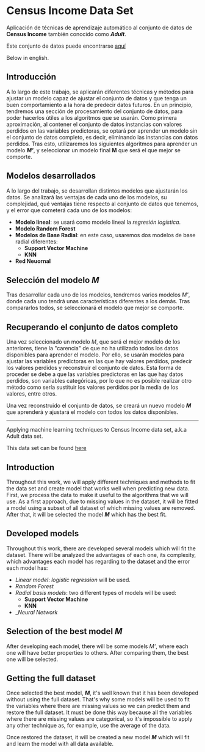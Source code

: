 # Census Income Data Set
Aplicación de técnicas de aprendizaje automático al conjunto de datos de **Census Income** también conocido como _**Adult**_.

Este conjunto de datos puede encontrarse [aquí](http://archive.ics.uci.edu/ml/datasets/Census+Income "aquí")

Below in english.

## Introducción

A lo largo de este trabajo, se aplicarán diferentes técnicas y métodos para ajustar un modelo capaz de ajustar el conjunto de datos y que tenga un buen comportamiento a la hora de predecir datos futuros. En un principio, tendremos una sección de procesamiento del conjunto de datos, para poder hacerlos útiles a los algoritmos que se usarán. Como primera aproximación, al contener el conjunto de datos instancias con valores perdidos en las variables predictoras, se optará por aprender un modelo sin el conjunto de datos completo, es decir, eliminando las instancias con datos perdidos. Tras esto, utilizaremos los siguientes algoritmos para aprender un modelo _**M'**_, y seleccionar un modelo final **M** que será el que mejor se comporte.

## Modelos desarrollados

A lo largo del trabajo, se desarrollan distintos modelos que ajustarán los datos. Se analizará las ventajas de cada uno de los modelos, su complejidad, qué ventajas tiene respecto al conjunto de datos que tenemos, y el error que cometerá cada uno de los modelos:

  - **Modelo lineal**: se usará como modelo lineal la *regresión logística*.  
  - **Modelo Random Forest**
  - **Modelos de Base Radial**: en este caso, usaremos dos modelos de base radial diferentes:
    - **Support Vector Machine**
    - **KNN**
  - **Red Neuornal**

## Selección del modelo *M*

Tras desarrollar cada uno de los modelos, tendremos varios modelos *M'*, donde cada uno tendrá unas características diferentes a los demás. Tras compararlos todos, se seleccionará el modelo que mejor se comporte.

## Recuperando el conjunto de datos completo

Una vez seleccionado un modelo *M*, que será el mejor modelo de los anteriores, tiene la "carencia" de que no ha utilizado todos los datos disponibles para aprender el modelo. Por ello, se usarán modelos para ajustar las variables predictoras en las que hay valores perdidos, predecir los valores perdidos y reconstruir el conjunto de datos. Esta forma de proceder se debe a que las variables predictoras en las que hay datos perdidos, son variables categóricas, por lo que no es posible realizar otro método como sería sustituir los valores perdidos por la media de los valores, entre otros.

Una vez reconstruido el conjunto de datos, se creará un nuevo modelo _**M**_ que aprenderá y ajustará el modelo con todos los datos disponibles.

------------------------------------------------------------------------------------------------------------------------------------

Applying machine learning techniques to Census Income data set, a.k.a Adult data set.

This data set can be found [here](http://archive.ics.uci.edu/ml/datasets/Census+Income "here")

## Introduction

Throughout this work, we will apply different techniques and methods to fit the data set and create model that works well when predicting new data. First, we process the data to make it useful to the algorithms that we will use. As a first approach, due to missing values in the dataset, it will be fitted a model using a subset of all dataset of which missing values are removed. After that, it will be selected the model ___M___ which has the best fit.

## Developed models

Throughout this work, there are developed several models which will fit the dataset. There will be analyzed the advantages of each one, its complexity, which advantages each model has regarding to the dataset and the error each model has:

* _Linear model_: _logistic regression_ will be used.
* _Random Forest_
* _Radial basis models_: two different types of models will be used:
  * __Support Vector Machine__
  * __KNN__
* __Neural Network_

## Selection of the best model ___M___

After developing each model, there will be some models _M'_, where each one will have better properties to others. After comparing them, the best one will be selected.

## Getting the full dataset

Once selected the best model, ___M___, it's well known that it has been developed without using the full dataset. That's why some models will be used to fit the variables where there are missing values so we can predict them and restore the full dataset. It must be done this way because all the variables where there are missing values are categorical, so it's impossible to apply any other technique as, for example, use the average of the data.

Once restored the dataset, it will be created a new model ___M___ which will fit and learn the model with all data available.


